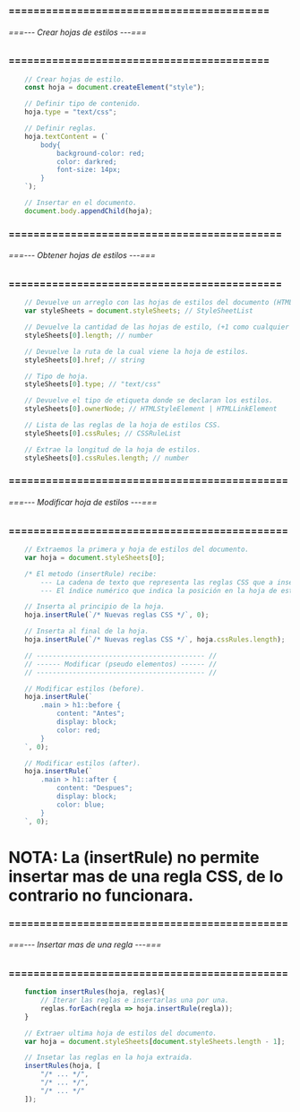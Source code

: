 ### ========================================== ###
###### ===--- Crear hojas de estilos ---=== ######
### ========================================== ###

```js
	// Crear hojas de estilo.
	const hoja = document.createElement("style");

	// Definir tipo de contenido.
	hoja.type = "text/css";

	// Definir reglas.
	hoja.textContent = (`
		body{
			background-color: red;
			color: darkred;
			font-size: 14px;
		}
	`);

	// Insertar en el documento.
	document.body.appendChild(hoja);
```

### ============================================ ###
###### ===--- Obtener hojas de estilos ---=== ######
### ============================================ ###

```js
	// Devuelve un arreglo con las hojas de estilos del documento (HTML).
	var styleSheets = document.styleSheets; // StyleSheetList

	// Devuelve la cantidad de las hojas de estilo, (+1 como cualquier arreglo).
	styleSheets[0].length; // number

	// Devuelve la ruta de la cual viene la hoja de estilos.
	styleSheets[0].href; // string

	// Tipo de hoja.
	styleSheets[0].type; // "text/css"

	// Devuelve el tipo de etiqueta donde se declaran los estilos.
	styleSheets[0].ownerNode; // HTMLStyleElement | HTMLLinkElement

	// Lista de las reglas de la hoja de estilos CSS.
	styleSheets[0].cssRules; // CSSRuleList

	// Extrae la longitud de la hoja de estilos.
	styleSheets[0].cssRules.length; // number
```

### ============================================= ###
###### ===--- Modificar hoja de estilos ---=== ######
### ============================================= ###

<!-- Podemos insertar nuevas reglas a la hoja de estilos. -->

```js
	// Extraemos la primera y hoja de estilos del documento.
	var hoja = document.styleSheets[0];

	/* El metodo (insertRule) recibe: 
		--- La cadena de texto que representa las reglas CSS que a insertar.
		--- El índice numérico que indica la posición en la hoja de estilos donde se insertará la regla. */

	// Inserta al principio de la hoja.
	hoja.insertRule(`/* Nuevas reglas CSS */`, 0);

	// Inserta al final de la hoja.
	hoja.insertRule(`/* Nuevas reglas CSS */`, hoja.cssRules.length);

	// ------------------------------------------ //
	// ------ Modificar (pseudo elementos) ------ //
	// ------------------------------------------ //

	// Modificar estilos (before).
	hoja.insertRule(`
		.main > h1::before {
			content: "Antes";
			display: block;
			color: red;
		}
	`, 0);

	// Modificar estilos (after).
	hoja.insertRule(`
		.main > h1::after {
			content: "Despues";
			display: block;
			color: blue;
		}
	`, 0);
```

# NOTA: La (insertRule) no permite insertar mas de una regla CSS, de lo contrario no funcionara.

### ============================================= ###
###### ===--- Insertar mas de una regla ---=== ######
### ============================================= ###

```js
	function insertRules(hoja, reglas){
		// Iterar las reglas e insertarlas una por una.
		reglas.forEach(regla => hoja.insertRule(regla));
	}

	// Extraer ultima hoja de estilos del documento.
	var hoja = document.styleSheets[document.styleSheets.length - 1];

	// Insetar las reglas en la hoja extraida.
	insertRules(hoja, [
		"/* ... */", 
		"/* ... */", 
		"/* ... */"
	]);
```
